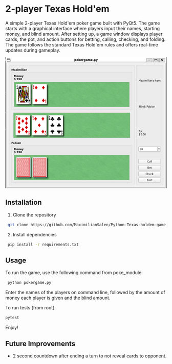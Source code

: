 # 2-player Texas Hold'em
A simple 2-player Texas Hold'em poker game built with PyQt5. The game starts with a graphical interface where players input their names, starting money, and blind amount. After setting up, a game window displays player cards, the pot, and action buttons for betting, calling, checking, and folding. The game follows the standard Texas Hold'em rules and offers real-time updates during gameplay.

![screenshot](docs/poker_image.png)

## Installation
1. Clone the repository
```bash
 git clone https://github.com/MaximilianSalen/Python-Texas-holdem-game.git
```

2. Install dependencies
```bash
 pip install -r requirements.txt
```

## Usage
To run the game, use the following command from poke_module:
```bash
 python pokergame.py
```

Enter the names of the players on command line, followed by the amount of money each player is given and the blind amount.

To run tests (from root):
```bash
pytest
```



Enjoy!

## Future Improvements
- 2 second countdown after ending a turn to not reveal cards to opponent.